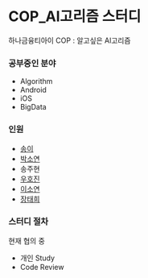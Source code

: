 # COP_Al고리즘 스터디
하나금융티아이 COP : 알고싶은 Al고리즘  

### 공부중인 분야
- Algorithm
- Android
- iOS
- BigData



### 인원
- [송이](https://github.com/ogogmia)
- [박소연](https://github.com/SoYeonV)
- 송주현
- [우호진](https://github.com/hojinWoo)
- [이소연](https://github.com/rooriririroo)
- [장태희](https://github.com/janghe11)



### 스터디 절차

현재 협의 중

- 개인 Study
- Code Review
